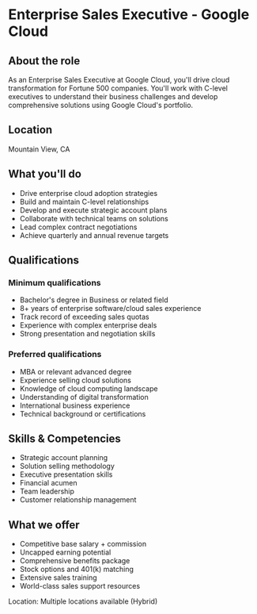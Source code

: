 # Enterprise Sales Executive - Google Cloud

## About the role
As an Enterprise Sales Executive at Google Cloud, you'll drive cloud transformation for Fortune 500 companies. You'll work with C-level executives to understand their business challenges and develop comprehensive solutions using Google Cloud's portfolio.

## Location
Mountain View, CA

## What you'll do
- Drive enterprise cloud adoption strategies
- Build and maintain C-level relationships
- Develop and execute strategic account plans
- Collaborate with technical teams on solutions
- Lead complex contract negotiations
- Achieve quarterly and annual revenue targets

## Qualifications
### Minimum qualifications
- Bachelor's degree in Business or related field
- 8+ years of enterprise software/cloud sales experience
- Track record of exceeding sales quotas
- Experience with complex enterprise deals
- Strong presentation and negotiation skills

### Preferred qualifications
- MBA or relevant advanced degree
- Experience selling cloud solutions
- Knowledge of cloud computing landscape
- Understanding of digital transformation
- International business experience
- Technical background or certifications

## Skills & Competencies
- Strategic account planning
- Solution selling methodology
- Executive presentation skills
- Financial acumen
- Team leadership
- Customer relationship management

## What we offer
- Competitive base salary + commission
- Uncapped earning potential
- Comprehensive benefits package
- Stock options and 401(k) matching
- Extensive sales training
- World-class sales support resources

Location: Multiple locations available (Hybrid)
